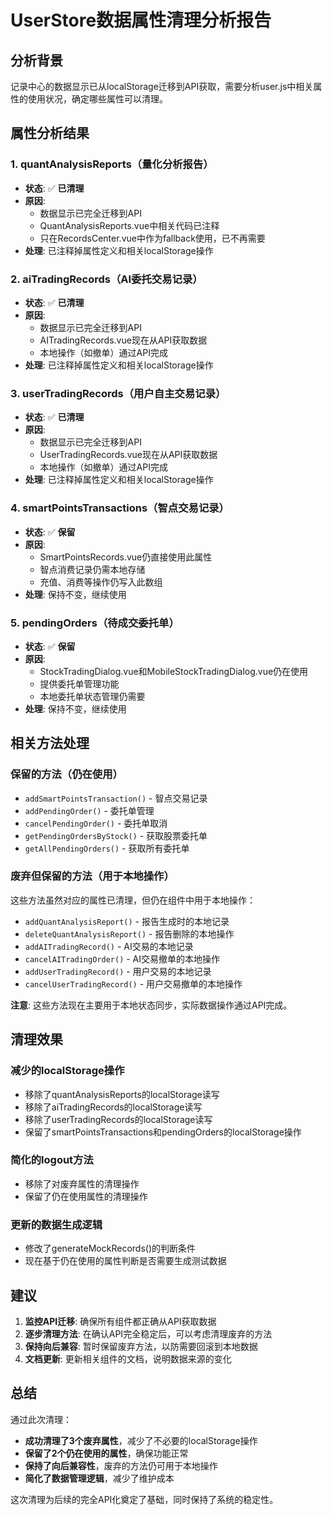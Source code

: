 # UserStore数据属性清理分析报告

## 分析背景
记录中心的数据显示已从localStorage迁移到API获取，需要分析user.js中相关属性的使用状况，确定哪些属性可以清理。

## 属性分析结果

### 1. quantAnalysisReports（量化分析报告）
- **状态**: ✅ **已清理**
- **原因**: 
  - 数据显示已完全迁移到API
  - QuantAnalysisReports.vue中相关代码已注释
  - 只在RecordsCenter.vue中作为fallback使用，已不再需要
- **处理**: 已注释掉属性定义和相关localStorage操作

### 2. aiTradingRecords（AI委托交易记录）
- **状态**: ✅ **已清理**
- **原因**:
  - 数据显示已完全迁移到API
  - AITradingRecords.vue现在从API获取数据
  - 本地操作（如撤单）通过API完成
- **处理**: 已注释掉属性定义和相关localStorage操作

### 3. userTradingRecords（用户自主交易记录）
- **状态**: ✅ **已清理**
- **原因**:
  - 数据显示已完全迁移到API
  - UserTradingRecords.vue现在从API获取数据
  - 本地操作（如撤单）通过API完成
- **处理**: 已注释掉属性定义和相关localStorage操作

### 4. smartPointsTransactions（智点交易记录）
- **状态**: ✅ **保留**
- **原因**:
  - SmartPointsRecords.vue仍直接使用此属性
  - 智点消费记录仍需本地存储
  - 充值、消费等操作仍写入此数组
- **处理**: 保持不变，继续使用

### 5. pendingOrders（待成交委托单）
- **状态**: ✅ **保留**
- **原因**:
  - StockTradingDialog.vue和MobileStockTradingDialog.vue仍在使用
  - 提供委托单管理功能
  - 本地委托单状态管理仍需要
- **处理**: 保持不变，继续使用

## 相关方法处理

### 保留的方法（仍在使用）
- `addSmartPointsTransaction()` - 智点交易记录
- `addPendingOrder()` - 委托单管理
- `cancelPendingOrder()` - 委托单取消
- `getPendingOrdersByStock()` - 获取股票委托单
- `getAllPendingOrders()` - 获取所有委托单

### 废弃但保留的方法（用于本地操作）
这些方法虽然对应的属性已清理，但仍在组件中用于本地操作：
- `addQuantAnalysisReport()` - 报告生成时的本地记录
- `deleteQuantAnalysisReport()` - 报告删除的本地操作
- `addAITradingRecord()` - AI交易的本地记录
- `cancelAITradingOrder()` - AI交易撤单的本地操作
- `addUserTradingRecord()` - 用户交易的本地记录
- `cancelUserTradingRecord()` - 用户交易撤单的本地操作

**注意**: 这些方法现在主要用于本地状态同步，实际数据操作通过API完成。

## 清理效果

### 减少的localStorage操作
- 移除了quantAnalysisReports的localStorage读写
- 移除了aiTradingRecords的localStorage读写  
- 移除了userTradingRecords的localStorage读写
- 保留了smartPointsTransactions和pendingOrders的localStorage操作

### 简化的logout方法
- 移除了对废弃属性的清理操作
- 保留了仍在使用属性的清理操作

### 更新的数据生成逻辑
- 修改了generateMockRecords()的判断条件
- 现在基于仍在使用的属性判断是否需要生成测试数据

## 建议

1. **监控API迁移**: 确保所有组件都正确从API获取数据
2. **逐步清理方法**: 在确认API完全稳定后，可以考虑清理废弃的方法
3. **保持向后兼容**: 暂时保留废弃方法，以防需要回滚到本地数据
4. **文档更新**: 更新相关组件的文档，说明数据来源的变化

## 总结

通过此次清理：
- **成功清理了3个废弃属性**，减少了不必要的localStorage操作
- **保留了2个仍在使用的属性**，确保功能正常
- **保持了向后兼容性**，废弃的方法仍可用于本地操作
- **简化了数据管理逻辑**，减少了维护成本

这次清理为后续的完全API化奠定了基础，同时保持了系统的稳定性。 